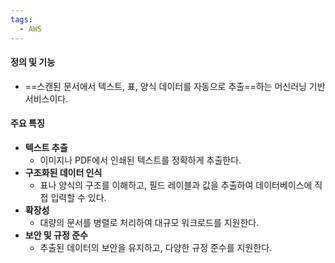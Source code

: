 ```yaml
---
tags:
  - AWS
---
```


#### **정의 및 기능**

- ==스캔된 문서에서 텍스트, 표, 양식 데이터를 자동으로 추출==하는 머신러닝 기반 서비스이다.


#### **주요 특징**

- **텍스트 추출**
	- 이미지나 PDF에서 인쇄된 텍스트를 정확하게 추출한다.
- **구조화된 데이터 인식**
	- 표나 양식의 구조를 이해하고, 
	  필드 레이블과 값을 추출하여 데이터베이스에 직접 입력할 수 있다.
- **확장성**
	- 대량의 문서를 병렬로 처리하여 대규모 워크로드를 지원한다.
- **보안 및 규정 준수**
	- 추출된 데이터의 보안을 유지하고, 다양한 규정 준수를 지원한다.